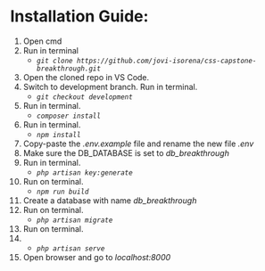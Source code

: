 # Installation Guide:

1. Open cmd
2. Run in terminal
   - *`git clone https://github.com/jovi-isorena/css-capstone-breakthrough.git`*
3. Open the cloned repo in VS Code.
4. Switch to development branch. Run in terminal.
   - *`git checkout development`*
5. Run in terminal.
   - *`composer install`*
6. Run in terminal.
   - *`npm install`*
7. Copy-paste the *.env.example* file and rename the new file *.env*
8. Make sure the DB_DATABASE is set to *db_breakthrough*
9.  Run in terminal. 
    - *`php artisan key:generate`*
10. Run on terminal.
    - *`npm run build`*
11. Create a database with name *db_breakthrough*
12. Run on terminal.
    - *`php artisan migrate`*
13. Run on  terminal.
14. - *`php artisan serve`*
15. Open browser and go to *localhost:8000*